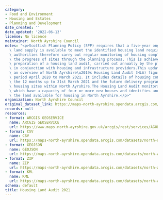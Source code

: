 ```yaml
---
category:
- Food and Environment
- Housing and Estates
- Planning and Development
date_created: ''
date_updated: '2022-06-13'
license: No licence
maintainer: North Ayrshire Council
notes: "<p>Scottish Planning Policy (SPP) requires that a five-year ongoing effective\
  \ land supply is available to meet the identified housing land requirements. Planning\
  \ authorities therefore carry out regular monitoring of housing completions and\
  \ the progress of sites through the planning process. This is achieved through the\
  \ preparation of a housing land audit, carried out annually by the planning authority\
  \ in conjunction with housing and infrastructure providers.This update provides\
  \ an overview of North Ayrshire\u2019s Housing Land Audit (HLA) figures for the\
  \ period April 2020 to March 2021. It includes details of housing completions for\
  \ the 12 months up to 31st March 2021 and the future delivery programming of all\
  \ housing sites within North Ayrshire.The Housing Land Audit monitors housing sites\
  \ which have a capacity of four or more new houses and identifies and quantifies\
  \ the land available for housing in North Ayrshire.</p>"
organization: North Ayrshire Council
original_dataset_link: https://maps-north-ayrshire.opendata.arcgis.com/maps/north-ayrshire::housing-land-audit-2021-1
records: null
resources:
- format: ARCGIS GEOSERVICE
  name: ARCGIS GEOSERVICE
  url: https://www.maps.north-ayrshire.gov.uk/arcgis/rest/services/AGOL/Open_Data_Portal2/FeatureServer/72
- format: CSV
  name: CSV
  url: https://maps-north-ayrshire.opendata.arcgis.com/datasets/north-ayrshire::housing-land-audit-2021-1.csv?outSR=%7B%22latestWkid%22%3A27700%2C%22wkid%22%3A27700%7D
- format: GEOJSON
  name: GEOJSON
  url: https://maps-north-ayrshire.opendata.arcgis.com/datasets/north-ayrshire::housing-land-audit-2021-1.geojson?outSR=%7B%22latestWkid%22%3A27700%2C%22wkid%22%3A27700%7D
- format: ZIP
  name: ZIP
  url: https://maps-north-ayrshire.opendata.arcgis.com/datasets/north-ayrshire::housing-land-audit-2021-1.zip?outSR=%7B%22latestWkid%22%3A27700%2C%22wkid%22%3A27700%7D
- format: KML
  name: KML
  url: https://maps-north-ayrshire.opendata.arcgis.com/datasets/north-ayrshire::housing-land-audit-2021-1.kml?outSR=%7B%22latestWkid%22%3A27700%2C%22wkid%22%3A27700%7D
schema: default
title: Housing Land Audit 2021
---
```

